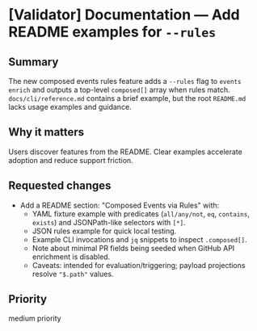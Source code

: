# [Validator] Documentation — Add README examples for `--rules`

## Summary
The new composed events rules feature adds a `--rules` flag to `events enrich` and outputs a top-level `composed[]` array when rules match. `docs/cli/reference.md` contains a brief example, but the root `README.md` lacks usage examples and guidance.

## Why it matters
Users discover features from the README. Clear examples accelerate adoption and reduce support friction.

## Requested changes
- Add a README section: "Composed Events via Rules" with:
  - YAML fixture example with predicates (`all/any/not`, `eq`, `contains`, `exists`) and JSONPath-like selectors with `[*]`.
  - JSON rules example for quick local testing.
  - Example CLI invocations and `jq` snippets to inspect `.composed[]`.
  - Note about minimal PR fields being seeded when GitHub API enrichment is disabled.
  - Caveats: intended for evaluation/triggering; payload projections resolve `"$.path"` values.

## Priority
medium priority

